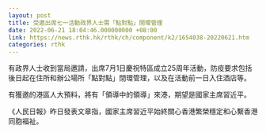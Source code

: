 ```yaml
---
layout: post
title: 受邀出席七一活動政界人士需「點對點」閉環管理
date: 2022-06-21 18:04:46.000000000 +08:00
link: https://news.rthk.hk/rthk/ch/component/k2/1654038-20220621.htm
categories: rthk
---
```


有政界人士收到當局邀請，出席7月1日慶祝特區成立25周年活動，防疫要求包括後日起在住所和辦公場所「點對點」閉環管理，以及在活動前一日入住酒店等。

有獲邀的港區人大預料，將有「領導中的領導」來港，期望是國家主席習近平。

《人民日報》昨日發表文章指，國家主席習近平始終關心香港繁榮穩定和心繫香港同胞福祉。

